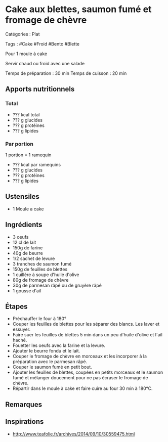 # Cake aux blettes, saumon fumé et fromage de chèvre

Catégories : Plat

Tags : #Cake #Froid #Bento #Blette

Pour 1 moule à cake

Servir chaud ou froid avec une salade

Temps de préparation : 30 min
Temps de cuisson : 20 min

## Apports nutritionnels

### Total

* ??? kcal total
* ??? g glucides
* ??? g protéines
* ??? g lipides

### Par portion

1 portion = 1 ramequin

* ??? kcal par ramequins
* ??? g glucides
* ??? g protéines
* ??? g lipides

## Ustensiles

* 1 Moule a cake

## Ingrédients

* 3 oeufs
* 12 cl de lait
* 150g de farine
* 40g de beurre
* 1/2 sachet de levure
* 3 tranches de saumon fumé
* 150g de feuilles de blettes
* 1 cuillère à soupe d'huile d'olive
* 80g de fromage de chèvre
* 30g de parmesan râpé ou de gruyère râpé
* 1 gousse d'ail

## Étapes

* Préchauffer le four à 180°
* Couper les feuilles de blettes pour les séparer des blancs. Les laver et essuyer.
* Faire suer les feuilles de blettes 5 min dans un peu d'huile d'olive et l'ail haché.
* Fouetter les oeufs avec la farine et la levure.
* Ajouter le beurre fondu et le lait.
* Couper le fromage de chèvre en morceaux et les incorporer à la préparation avec le parmesan râpé.
* Couper le saumon fumé en petit bout.
* Ajouter les feuilles de blettes, coupées en petits morceaux et le saumon fumé et mélanger doucement pour ne pas écraser le fromage de chèvre.
* Répartir dans le moule à cake et faire cuire au four 30 min à 180°C.

## Remarques

## Inspirations

* http://www.teafolie.fr/archives/2014/09/10/30559475.html
